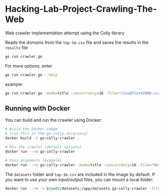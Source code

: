 # Hacking-Lab-Project-Crawling-The-Web

Web crawler implementation attempt using the Colly library

Reads the domains from the `top-1m.csv` file and saves the results in the `results` file

```sh
go run crawler.go
```

For more options, enter

```sh
go run crawler.go --help
```

example

```sh
go run crawler.go -mode=title -concurrency=16 -file="cloudflare2000.csv" -depth=1
```

## Running with Docker

You can build and run the crawler using Docker:

```sh
# Build the Docker image
# (run this in the go-colly directory)
docker build -t go-colly-crawler .

# Run the crawler (default options)
docker run --rm go-colly-crawler

# Pass arguments (example)
docker run --rm go-colly-crawler -mode=title -concurrency=16 -file="datasets/cloudflare2000.csv" -depth=1
```

The `datasets` folder and `top-1m.csv` are included in the image by default. If you want to use your own input/output files, you can mount a local folder:

```sh
docker run --rm -v $(pwd)/datasets:/app/datasets go-colly-crawler -file="datasets/cloudflare2000.csv"
```
